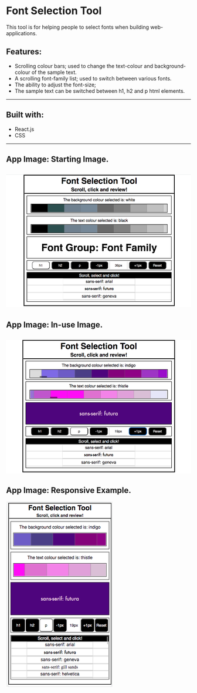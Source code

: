 # Font Selection Tool

This tool is for helping people to select fonts when building web-applications.

## Features:
* Scrolling colour bars; used to change the text-colour and background-colour of the sample text.
* A scrolling font-family list; used to switch between various fonts.
* The ability to adjust the font-size;
* The sample text can be switched between h1, h2 and p html elements.
---
## Built with:
* React.js
* CSS
---
## App Image: Starting Image.
![Starter View](readme_images/readme_app_pic_1.png)
---
## App Image: In-use Image.
![In-use View](readme_images/readme_app_pic_2.png)
---
## App Image: Responsive Example.
![Responsive Example](readme_images/readme_app_pic_3.png)
